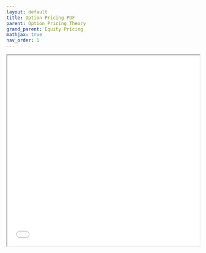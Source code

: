 ```yaml
---
layout: default
title: Option Pricing PDF
parent: Option Pricing Theory
grand_parent: Equity Pricing
mathjax: true
nav_order: 1
---
```


<iframe src="PDF Files/Option_Pricing.pdf" width="100%" height="500px"></iframe>
